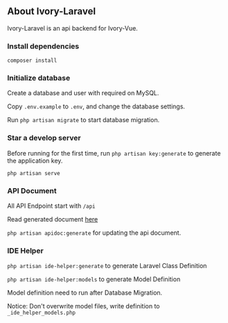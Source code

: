 ## About Ivory-Laravel

Ivory-Laravel is an api backend for Ivory-Vue.

### Install dependencies
```
composer install
```

### Initialize database
Create a database and user with required on MySQL.

Copy `.env.example` to `.env`, and change the database settings.

Run `php artisan migrate` to start database migration.

### Star a develop server
Before running for the first time, run `php artisan key:generate` to generate the application key.
```
php artisan serve
```

### API Document
All API Endpoint start with `/api`

Read generated document [here](public/docs/index.html)

`php artisan apidoc:generate` for updating the api document.

### IDE Helper
`php artisan ide-helper:generate` to generate Laravel Class Definition

`php artisan ide-helper:models` to generate Model Definition

Model definition need to run after Database Migration.

Notice: Don't overwrite model files, write definition to `_ide_helper_models.php`
